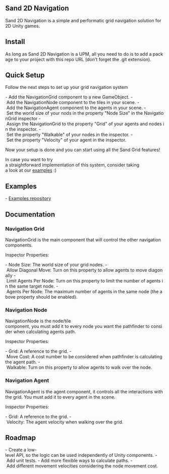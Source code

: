 ## Sand 2D Navigation

Sand 2D Navigation is a simple and performatic grid navigation solution for 2D Unity games.

## Install

As long as Sand 2D Navigation is a UPM, all you need to do is to add a package to your project with this repo URL (don't forget the .git extension).

## Quick Setup

Follow the next steps to set up your grid navigation system

- Add the NavigationGrid component to a new GameObject.
- Add the NavigationNode component to the tiles in your scene.
- Add the NavigationAgent component to the agents in your scene.
- Set the world size of your nods in the property "Node Size" in the NavigationGrid inspector
- Assign the NavigationGrid to the property "Grid" of your agents and nodes in the inspector.
- Set the property "Walkable" of your nodes in the inspector.
- Set the property "Velocity" of your agent in the inspector.

Now your setup is done and you can start using all the Sand Grid features!

In case you want to try a straightforward implementation of this system, consider taking a look at our [examples](#examples) :)

## Examples

- [Examples repository](https://github.com/ccadori/sand-2d-navigation-examples)

## Documentation

### Navigation Grid

NavigationGrid is the main component that will control the other navigation components.

Inspector Properties:

- Node Size: The world size of your grid nodes.
- Allow Diagonal Move: Turn on this property to allow agents to move diagonally
- Limit Agents Per Node: Turn on this property to limit the number of agents in the same target node.
- Agents Per Node: The maximum number of agents in the same node (the above property should be enabled).

### Navigation Node

NavigationNode is the node/tile component, you must add it to every node you want the pathfinder to consider when calculating agents path.

Inspector Properties:

- Grid: A reference to the grid.
- Move Cost: A cost number to be considered when pathfinder is calculating the agent path.
- Walkable: Turn on this property to allow agents to walk over the node.

### Navigation Agent

NavigationAgent is the agent component, it controls all the interactions with the grid. You must add it to every agent in the scene.

Inspector Properties:

- Grid: A reference to the grid.
- Velocity: The agent velocity when walking over the grid.

## Roadmap

- Create a low-level API, so the logic can be used independently of Unity components.
- Add unit tests.
- Add more flexible ways to calculate paths.
- Add different movement velocities considering the node movement cost.
